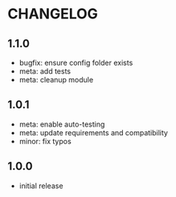 # CHANGELOG

## 1.1.0
- bugfix: ensure config folder exists
- meta: add tests
- meta: cleanup module

## 1.0.1
- meta: enable auto-testing
- meta: update requirements and compatibility
- minor: fix typos

## 1.0.0
- initial release
